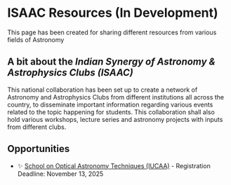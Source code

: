 # ISAAC Resources (In Development)

This page has been created for sharing different resources from various fields of Astronomy

## A bit about the ___Indian Synergy of Astronomy & Astrophysics Clubs (ISAAC)___

This national collaboration has been set up to create a network of Astronomy and Astrophysics Clubs from different institutions all across the country, to disseminate important information regarding various events related to the topic happening for students. This collaboration shall also hold various workshops, lecture series and astronomy projects with inputs from different clubs.


## Opportunities

- :sparkles: [School on Optical Astronomy Techniques (IUCAA)](https://soat.iucaa.in/SOAT2026/welcome.html) - Registration Deadline: November 13, 2025
